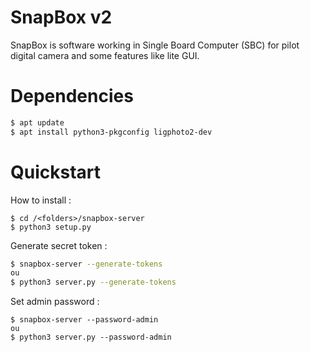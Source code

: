 # SnapBox v2

SnapBox is software working in Single Board Computer (SBC) for pilot digital camera and some features like lite GUI.

# Dependencies

```bash
$ apt update
$ apt install python3-pkgconfig ligphoto2-dev
```

# Quickstart

How to install :

```
$ cd /<folders>/snapbox-server
$ python3 setup.py
```

Generate secret token :

```bash
$ snapbox-server --generate-tokens
ou
$ python3 server.py --generate-tokens
```

Set admin password :

```
$ snapbox-server --password-admin
ou
$ python3 server.py --password-admin
```
